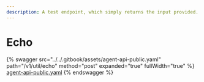 ```yaml
---
description: A test endpoint, which simply returns the input provided.
---
```


# Echo

{% swagger src="../../.gitbook/assets/agent-api-public.yaml" path="/v1/util/echo" method="post" expanded="true" fullWidth="true" %}
[agent-api-public.yaml](../../.gitbook/assets/agent-api-public.yaml)
{% endswagger %}
